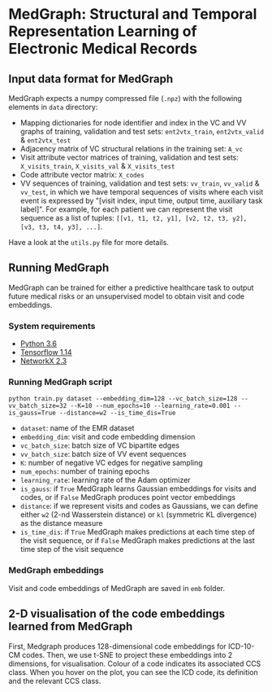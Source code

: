 # MedGraph: Structural and Temporal Representation Learning of Electronic Medical Records

## Input data format for MedGraph

MedGraph expects a numpy compressed file (`.npz`) with the following elements in `data` directory:

* Mapping dictionaries for node identifier and index in the VC and VV graphs of training, validation and test sets: `ent2vtx_train`, `ent2vtx_valid` & `ent2vtx_test`
* Adjacency matrix of VC structural relations in the training set: `A_vc`
* Visit attribute vector matrices of training, validation and test sets: `X_visits_train`, `X_visits_val` & `X_visits_test`
* Code attribute vector matrix: `X_codes`
* VV sequences of training, validation and test sets: `vv_train`, `vv_valid` & `vv_test`, in which we have temporal sequences of visits where each visit event is expressed by "\[visit index, input time, output time, auxiliary task label\]". For example, for each patient we can represent the visit sequence as a list of tuples: `[[v1, t1, t2, y1], [v2, t2, t3, y2], [v3, t3, t4, y3], ...]`. 

Have a look at the `utils.py` file for more details.

## Running MedGraph

MedGraph can be trained for either a predictive healthcare task to output future medical risks or an unsupervised model to obtain visit and code embeddings.

### System requirements

* [Python 3.6](https://www.python.org)
* [Tensorflow 1.14](https://www.tensorflow.org)
* [NetworkX 2.3](https://networkx.github.io)

### Running MedGraph script

```
python train.py dataset --embedding_dim=128 --vc_batch_size=128 --vv_batch_size=32 --K=10 --num_epochs=10 --learning_rate=0.001 --is_gauss=True --distance=w2 --is_time_dis=True
```
* `dataset`: name of the EMR dataset
* `embedding_dim`: visit and code embedding dimension
* `vc_batch_size`: batch size of VC bipartite edges
* `vv_batch_size`: batch size of VV event sequences
* `K`: number of negative VC edges for negative sampling
* `num_epochs`: number of training epochs
* `learning_rate`: learning rate of the Adam optimizer
* `is_gauss`: if `True` MedGraph learns Gaussian embeddings for visits and codes, or if `False` MedGraph produces point vector embeddings
* `distance`: if we represent visits and codes as Gaussians, we can define either `w2` (2-nd Wasserstein distance) or `kl` (symmetric KL divergence) as the distance measure
* `is_time_dis`: if `True` MedGraph makes predictions at each time step of the visit sequence, or if `False` MedGraph makes predictions at the last time step of the visit sequence

### MedGraph embeddings

Visit and code embeddings of MedGraph are saved in `emb` folder.

## 2-D visualisation of the code embeddings learned from MedGraph

First, Medgraph produces 128-dimensional code embeddings for ICD-10-CM codes.
Then, we use t-SNE to project these embeddings into 2 dimensions, for visualisation.
Colour of a code indicates its associated CCS class.
When you hover on the plot, you can see the ICD code, its definition and the relevant CCS class.
